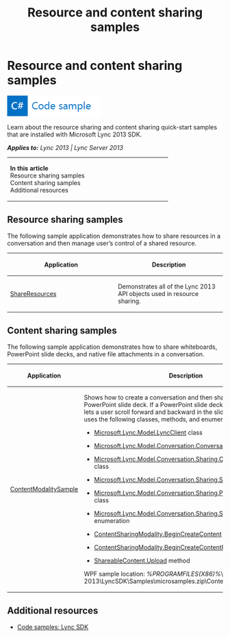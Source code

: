 ﻿---
title: Resource and content sharing samples
TOCTitle: Resource and content sharing samples
ms:assetid: fb44c4b7-23f1-4af9-991b-0be413915f5e
ms:mtpsurl: https://msdn.microsoft.com/en-us/library/JJ933233(v=office.15)
ms:contentKeyID: 50877378
ms.date: 07/24/2014
mtps_version: v=office.15
---

# Resource and content sharing samples

![Code sample topic](images/JJ937254.mod_icon_codesample_long(Office.15).png "Code sample topic")

Learn about the resource sharing and content sharing quick-start samples that are installed with Microsoft Lync 2013 SDK.


_**Applies to:** Lync 2013 | Lync Server 2013_

<table>
<colgroup>
<col style="width: 50%" />
<col style="width: 50%" />
</colgroup>
<tbody>
<tr class="odd">
<td><p><strong>In this article</strong><br />
Resource sharing samples<br />
Content sharing samples<br />
Additional resources</p></td>
<td><p></p></td>
</tr>
</tbody>
</table>


## Resource sharing samples

The following sample application demonstrates how to share resources in a conversation and then manage user’s control of a shared resource.

<table>
<colgroup>
<col style="width: 50%" />
<col style="width: 50%" />
</colgroup>
<thead>
<tr class="header">
<th><p>Application</p></th>
<th><p>Description</p></th>
</tr>
</thead>
<tbody>
<tr class="odd">
<td><p><a href="http://code.msdn.microsoft.com/lync-2013-start-a-927aa595">ShareResources</a></p></td>
<td><p>Demonstrates all of the Lync 2013 API objects used in resource sharing.</p></td>
</tr>
</tbody>
</table>


## Content sharing samples

The following sample application demonstrates how to share whiteboards, PowerPoint slide decks, and native file attachments in a conversation.

<table>
<colgroup>
<col style="width: 50%" />
<col style="width: 50%" />
</colgroup>
<thead>
<tr class="header">
<th><p>Application</p></th>
<th><p>Description</p></th>
</tr>
</thead>
<tbody>
<tr class="odd">
<td><p><a href="http://code.msdn.microsoft.com/lync-2013-control-3b9df73f">ContentModalitySample</a></p></td>
<td><p>Shows how to create a conversation and then share a whiteboard and a PowerPoint slide deck. If a PowerPoint slide deck is shared, the sample lets a user scroll forward and backward in the slide deck. The sample uses the following classes, methods, and enumerations:</p>
<ul>
<li><p><a href="lyncclient-class-microsoft-lync-model_2.md">Microsoft.Lync.Model.LyncClient</a> class</p></li>
<li><p><a href="conversation-class-microsoft-lync-model-conversation_2.md">Microsoft.Lync.Model.Conversation.Conversation</a> class</p></li>
<li><p><a href="contentsharingmodality-class-microsoft-lync-model-conversation-sharing_2.md">Microsoft.Lync.Model.Conversation.Sharing.ContentSharingModality</a> class</p></li>
<li><p><a href="shareablecontent-class-microsoft-lync-model-conversation-sharing_2.md">Microsoft.Lync.Model.Conversation.Sharing.ShareableContent</a> class</p></li>
<li><p><a href="powerpointcontent-class-microsoft-lync-model-conversation-sharing_2.md">Microsoft.Lync.Model.Conversation.Sharing.PowerPointContent</a> class</p></li>
<li><p><a href="shareablecontentstate-enumeration-microsoft-lync-model-conversation-sharing_2.md">Microsoft.Lync.Model.Conversation.Sharing.ShareableContentState</a> enumeration</p></li>
<li><p><a href="contentsharingmodality-begincreatecontent-method-microsoft-lync-model-conversation-sharing_2.md">ContentSharingModality.BeginCreateContent</a> method</p></li>
<li><p><a href="contentsharingmodality-begincreatecontentfromfile-method-microsoft-lync-model-conversation-sharing_2.md">ContentSharingModality.BeginCreateContentFromFile</a> method</p></li>
<li><p><a href="shareablecontent-upload-method-microsoft-lync-model-conversation-sharing_2.md">ShareableContent.Upload</a> method</p></li>
</ul>
<p>WPF sample location: <em>%PROGRAMFILES(X86)%</em>\Microsoft Office 2013\LyncSDK\Samples\microsamples.zip\ContentSharingModality</p></td>
</tr>
</tbody>
</table>


## Additional resources

  - [Code samples: Lync SDK](code-samples-lync-sdk.md)

